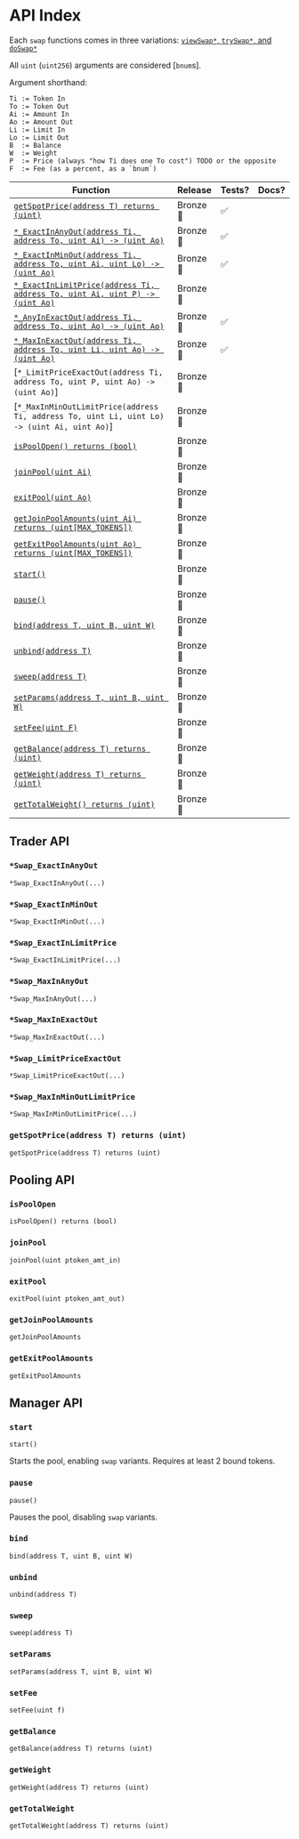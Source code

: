 # API Index

Each `swap` functions comes in three variations: [`viewSwap*`, `trySwap*`, and `doSwap*`](view-try-do.md)

All `uint` (`uint256`) arguments are considered [`bnum`s].

Argument shorthand:
```
Ti := Token In
To := Token Out
Ai := Amount In
Ao := Amount Out
Li := Limit In
Lo := Limit Out
B  := Balance
W  := Weight
P  := Price (always "how Ti does one To cost") TODO or the opposite
F  := Fee (as a percent, as a `bnum`)
```

| Function | Release | Tests? | Docs? |
|-|-|-|-|
[`getSpotPrice(address T) returns (uint)`](#getSpotPrice) | Bronze🍂 | ✅ | |
[`*_ExactInAnyOut(address Ti, address To, uint Ai) -> (uint Ao)`](#swap_ExactInMinOut) | Bronze🍂| ✅ |  |
[`*_ExactInMinOut(address Ti, address To, uint Ai, uint Lo) -> (uint Ao)`](#swap_ExactInMinOut) | Bronze🍂| ✅ |  |
[`*_ExactInLimitPrice(address Ti, address To, uint Ai, uint P) -> (uint Ao)`]() | Bronze🍂 |  |  |
[`*_AnyInExactOut(address Ti, address To, uint Ao) -> (uint Ao)`](#swap_MaxInExactOut) | Bronze🍂| ✅ |  |
[`*_MaxInExactOut(address Ti, address To, uint Li, uint Ao) -> (uint Ao)`](#swap_MaxInExactOut) | Bronze🍂| ✅ |  |
[`*_LimitPriceExactOut(address Ti, address To, uint P, uint Ao) -> (uint Ao)`] | Bronze🍂 |  |  |
[`*_MaxInMinOutLimitPrice(address Ti, address To, uint Li, uint Lo) -> (uint Ai, uint Ao)`] | Bronze🍂 |  |  |
[`isPoolOpen() returns (bool)`](#isPoolOpen) | Bronze🍂
[`joinPool(uint Ai)`](#joinPool) | Bronze🍂
[`exitPool(uint Ao)`](#exitPool) | Bronze🍂
[`getJoinPoolAmounts(uint Ai) returns (uint[MAX_TOKENS])`](#getJoinPoolAmounts) | Bronze🍂
[`getExitPoolAmounts(uint Ao) returns (uint[MAX_TOKENS])`](#getExitPoolAmounts) | Bronze🍂
[`start()`](#start) | Bronze🍂
[`pause()`](#pause) | Bronze🍂
[`bind(address T, uint B, uint W)`](#bind) | Bronze🍂
[`unbind(address T)`](#unbind) | Bronze🍂
[`sweep(address T)`](#sweep) | Bronze🍂
[`setParams(address T, uint B, uint W)`](#setParams) | Bronze🍂
[`setFee(uint F)`](#setFee) | Bronze🍂
[`getBalance(address T) returns (uint)`](#getBalance) | Bronze🍂
[`getWeight(address T) returns (uint)`](#getWeight) | Bronze🍂
[`getTotalWeight() returns (uint)`](#getTotalWeight) | Bronze🍂

## Trader API

### `*Swap_ExactInAnyOut`
`*Swap_ExactInAnyOut(...)`
### `*Swap_ExactInMinOut`
`*Swap_ExactInMinOut(...)`
### `*Swap_ExactInLimitPrice`
`*Swap_ExactInLimitPrice(...)`
### `*Swap_MaxInAnyOut`
`*Swap_MaxInAnyOut(...)`
### `*Swap_MaxInExactOut`
`*Swap_MaxInExactOut(...)`
### `*Swap_LimitPriceExactOut`
`*Swap_LimitPriceExactOut(...)`
### `*Swap_MaxInMinOutLimitPrice`
`*Swap_MaxInMinOutLimitPrice(...)`
### `getSpotPrice(address T) returns (uint)`
`getSpotPrice(address T) returns (uint)`


## Pooling API

### `isPoolOpen`
`isPoolOpen() returns (bool)`
### `joinPool`
`joinPool(uint ptoken_amt_in)`
### `exitPool`
`exitPool(uint ptoken_amt_out)`
### `getJoinPoolAmounts`
`getJoinPoolAmounts`
### `getExitPoolAmounts`
`getExitPoolAmounts`

## Manager API

### `start`
`start()`

Starts the pool, enabling `swap` variants. Requires at least 2 bound tokens.

### `pause`
`pause()`

Pauses the pool, disabling `swap` variants.

### `bind`
`bind(address T, uint B, uint W)`
### `unbind`
`unbind(address T)`
### `sweep`
`sweep(address T)`
### `setParams`
`setParams(address T, uint B, uint W)`
### `setFee`
`setFee(uint f)`
### `getBalance`
`getBalance(address T) returns (uint)`
### `getWeight`
`getWeight(address T) returns (uint)`
### `getTotalWeight`
`getTotalWeight(address T) returns (uint)`


